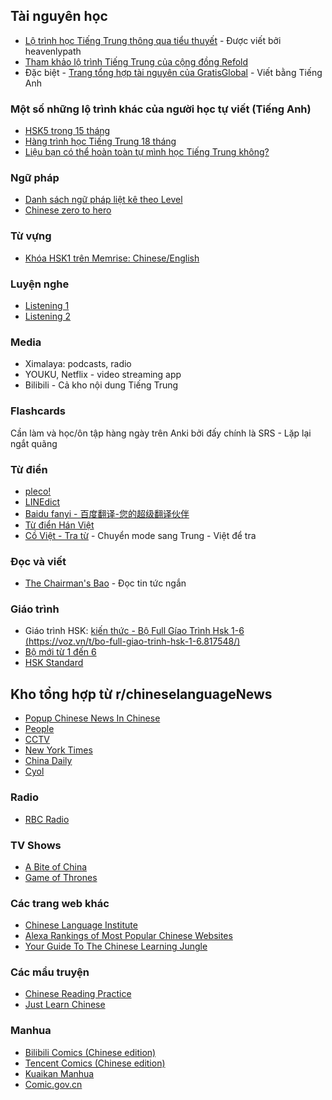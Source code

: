 ## Tài nguyên học​

- [Lộ trình học Tiếng Trung thông qua tiểu thuyết](https://heavenlypath.notion.site/Comprehensive-Reading-Guide-from-Beginner-to-Native-Novels-b3d6abd583a944a397b4fbbb81e0c38c) - Được viết bởi heavenlypath
- [Tham khảo lộ trình Tiếng Trung của cộng đồng Refold](https://docs.google.com/document/d/1GylRRx3zaY9sZbZEkKbzqVDkMAaey0pVDSC8_yCICMU/edit#heading=h.rze1k14yugtx)
- Đặc biệt - [Trang tổng hợp tài nguyên của GratisGlobal](https://gratisglobal.com/learn-chinese-free/) - Viết bằng Tiếng Anh

### Một số những lộ trình khác của người học tự viết (Tiếng Anh)​

- [HSK5 trong 15 tháng](https://discuss.whatever.social/r/ChineseLanguage/comments/py5hkh/hsk_5_in_15_months_all_the_tools_tips_and)
- [Hàng trình học Tiếng Trung 18 tháng](https://reddit.com/r/ChineseLanguage/comments/x5fu73/my_18_month_chinese_learning_journey/)
- [Liệu bạn có thể hoàn toàn tự mình học Tiếng Trung không?](https://reddit.com/r/ChineseLanguage/comments/9q5at4/is_it_possible_to_study_chinese_by_yourself/)
### Ngữ pháp

- [Danh sách ngữ pháp liệt kê theo Level](https://resources.allsetlearning.com/chinese/grammar/Main_Page)
- [Chinese zero to hero](https://www.youtube.com/channel/UCQ3IlLg5VGeydxtswBoyt6A)

### Từ vựng

- [Khóa HSK1 trên Memrise: Chinese/English](https://www.memrise.com/course/1083493/)

### Luyện nghe

- [Listening 1](https://www.youtube.com/channel/UCdwdSGQsSbcapDmODtOr58g)
- [Listening 2](https://www.youtube.com/user/xcn1)

### Media

- Ximalaya: podcasts, radio
- YOUKU, Netflix - video streaming app
- Bilibili - Cả kho nội dung Tiếng Trung

### Flashcards

Cần làm và học/ôn tập hàng ngày trên Anki bởi đấy chính là SRS - Lặp lại ngắt quãng


### Từ điển

- [pleco!](https://www.pleco.com/)
- [LINEdict](https://english.dict.naver.com/english-chinese-dictionary/#/main)
- [Baidu fanyi - 百度翻译-您的超级翻译伙伴](https://fanyi.baidu.com/mtpe-individual/multimodal#/)
- [Từ điển Hán Việt](https://www.rongmotamhon.net/tu-dien_han-viet_none_rong-mo-tam-hon.html)
- [Cồ Việt - Tra từ](https://tratu.coviet.vn/) - Chuyển mode sang Trung - Việt để tra

### Đọc và viết

- [The Chairman's Bao](https://www.thechairmansbao.com/) - Đọc tin tức ngắn

### Giáo trình

- Giáo trình HSK: [kiến thức - Bộ Full Gíao Trình Hsk 1-6 (https://voz.vn/t/bo-full-giao-trinh-hsk-1-6.817548/)](https://voz.vn/t/bo-full-giao-trinh-hsk-1-6.817548/)
- [Bộ mới từ 1 đến 6](https://drive.google.com/drive/folders/1musFchnry3V92Zc24dbxo0tQyMBdrsz6)
- [HSK Standard](https://drive.google.com/drive/folders/1TsSdSde5wI8PQvyul9naxqi-bx0m8-_y?usp=sharing) 

## Kho tổng hợp từ r/chineselanguageNews

- [Popup Chinese News In Chinese](http://popupchinese.com/tools/newsinchinese)
- [People](http://people.com.cn/)
- [CCTV](http://cntv.cn/)
- [New York Times](http://cn.nytimes.com/)
- [China Daily](http://cn.chinadaily.com.cn/)
- [Cyol](http://cyol.net/)

### Radio

- [RBC Radio](http://listen.rbc.cn/#1)

### TV Shows

- [A Bite of China](http://english.cntv.cn/special/a_bite_of_china/homepage/index.shtml)
- [Game of Thrones](http://search.cctv.com/playVideo.php?qtext=%E5%86%B0%E4%B8%8E%E7%81%AB%E4%B9%8B%E6%AD%8C%EF%BC%9A%E6%9D%83%E5%8A%9B%E6%B8%B8%E6%88%8F&detailsid=588206a747054b51b10d19ffaa1ef391&aid=VSET100169750945&title=%E3%80%8A%E7%83%AD%E9%97%A8%E5%BD%B1%E9%99%A2%E3%80%8B%2020140427%20%E3%80%8A%E5%86%B0%E4%B8%8E%E7%81%AB%E4%B9%8B%E6%AD%8C%EF%BC%9A%E6%9D%83%E5%8A%9B%E6%B8%B8%E6%88%8F%20S1%EF%BC%9A01%E3%80%8B)

### Các trang web khác

- [Chinese Language Institute](http://www.studycli.org/)
- [Alexa Rankings of Most Popular Chinese Websites](http://www.alexa.com/topsites/countries/CN)
- [Your Guide To The Chinese Learning Jungle](https://www.digmandarin.com/)

### Các mẩu truyện

- [Chinese Reading Practice](http://chinesereadingpractice.com/)
- [Just Learn Chinese](http://justlearnchinese.com/)

### Manhua

- [Bilibili Comics (Chinese edition)](https://manga.bilibili.com/)
- [Tencent Comics (Chinese edition)](https://ac.qq.com/)
- [Kuaikan Manhua](https://www.kuaikanmanhua.com/)
- [Comic.gov.cn](http://www.comic.gov.cn/)


